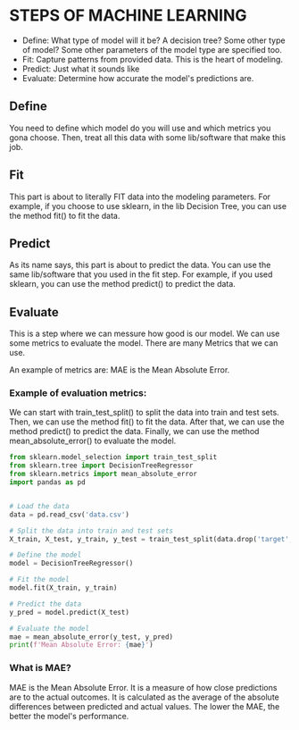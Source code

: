 # STEPS OF MACHINE LEARNING
- Define: What type of model will it be? A decision tree? Some other type of model? Some other parameters of the model type are specified too.
- Fit: Capture patterns from provided data. This is the heart of modeling.
- Predict: Just what it sounds like
- Evaluate: Determine how accurate the model's predictions are.

## Define
You need to define which model do you will use and which metrics you gona choose. Then, treat all this data with some lib/software that make this job.

## Fit
This part is about to literally FIT data into the modeling parameters.
For example, if you choose to use sklearn, in the lib Decision Tree, you can use the method fit() to fit the data.

## Predict
As its name says, this part is about to predict the data. You can use the same lib/software that you used in the fit step. For example, if you used sklearn, you can use the method predict() to predict the data.

## Evaluate
This is a step where we can messure how good is our model. We can use some metrics to evaluate the model. There are many Metrics that we can use.

An example of metrics are: MAE is the Mean Absolute Error.

### Example of evaluation metrics:
We can start with train_test_split() to split the data into train and test sets. Then, we can use the method fit() to fit the data. After that, we can use the method predict() to predict the data. Finally, we can use the method mean_absolute_error() to evaluate the model.

```python
from sklearn.model_selection import train_test_split
from sklearn.tree import DecisionTreeRegressor
from sklearn.metrics import mean_absolute_error
import pandas as pd


# Load the data
data = pd.read_csv('data.csv')

# Split the data into train and test sets
X_train, X_test, y_train, y_test = train_test_split(data.drop('target', axis=1), data['target'], test_size=0.2, random_state=42)

# Define the model
model = DecisionTreeRegressor()

# Fit the model
model.fit(X_train, y_train)

# Predict the data
y_pred = model.predict(X_test)

# Evaluate the model
mae = mean_absolute_error(y_test, y_pred)
print(f'Mean Absolute Error: {mae}')
```

### What is MAE?
MAE is the Mean Absolute Error. It is a measure of how close predictions are to the actual outcomes. It is calculated as the average of the absolute differences between predicted and actual values. The lower the MAE, the better the model's performance.

